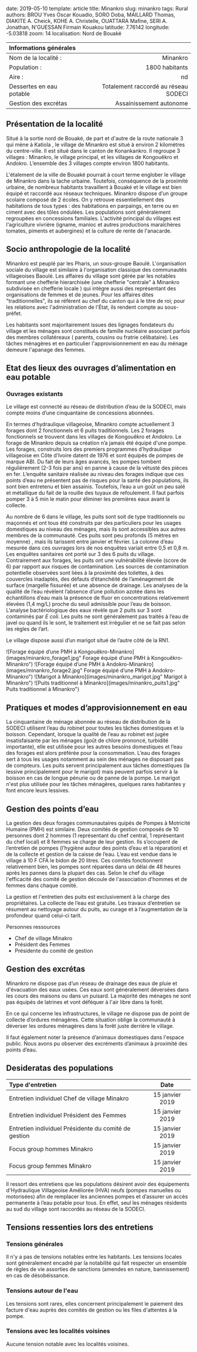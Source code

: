 date: 2019-05-10
template: article
title: Minankro
slug: minankro
tags: Rural
authors: BROU Yves Oscar Kouadio, SORO Doba, MAILLARD Thomas, DIAKITE A. Cheick, KOHE A. Christelle, OUATTARA Mafine, SERI A. Jonathan, N'GUESSAN Firmain Kouakou
latitude: 7.76142
longitude: -5.03818
zoom: 14
localisation: Nord de Bouaké


|Informations générales||
|:--|--:|
| Nom de la localité : | Minankro | 
| Population : | 1800 habitants | 
| Aire : | nd | 
| Dessertes en eau potable | Totalement raccordé au réseau SODECI | 
| Gestion des excrétas | Assainissement autonome | 


## Présentation de la localité
Situé à la sortie nord de Bouaké, de part et d'autre de la route nationale 3 qui mène à Katiola , le village de Minankro est situé à environ 2 kilomètres du centre-ville. Il est situé dans le canton de Konankankro. Il regroupe 3 villages :  Minankro, le village principal, et les villages de Kongouêkro et Andokro. L’ensemble des 3 villages compte environ 1800 habitants.


L'étalement de la ville de Bouaké pourrait à court terme englober le village de Minankro dans la tache urbaine. Toutefois, conséquence de la proximité urbaine, de nombreux habitants travaillent à Bouaké et le village est bien équipé et raccordé aux réseaux techniques. Minankro dispose d’un groupe scolaire composé de 2 écoles. On y retrouve essentiellement des habitations de tous types : des habitations en parpaings, en terre ou en ciment avec des tôles ondulées. Les populations sont généralement regroupées en concessions familiales. L'activité principal du villages est l'agriculture vivrière (igname, manioc et autres productions maraîchères tomates, piments et aubergines) et la culture de rente de l'anacarde.

## Socio anthropologie de la localité 


Minankro est peuplé par les Pharis, un sous-groupe Baoulé. L'organisation sociale du village est similaire à l'organisation classique des communautés villageoises Baoulé. Les affaires du village sont gérée par les notables formant une chefferie hierarchisée (une chefferie "centrale" à Minankro subdivisée en chefferie locale ) qui intègre aussi des représentant des organisations de femmes et de jeunes. Pour les affaires dites "traditionnelles", ils se réfèrent au chef du canton qui à le titre de roi; pour les relations avec l'administration de l'État, ils rendent compte au sous-préfet.


 Les habitants sont majoritairement issues des lignages fondateurs du village et les ménages sont constitués de famille nucléaire associant parfois des membres collatéreaux ( parents, cousins ou fratrie célibataire). Les tâches ménagères et en particulier l'approvisionnement en eau du ménage demeure l'apanage des femmes.


## Etat des lieux des ouvrages d’alimentation en eau potable

### Ouvrages existants
Le village est connecté au réseau de distribution d’eau de la SODECI, mais compte moins d’une cinquantaine de concessions abonnées. 

En termes d’hydraulique villageoise, Minankro compte actuellement 3 forages dont 2 fonctionnels et 6 puits traditionnels. 
Les 2 forages fonctionnels se trouvent dans les villages de Kongouêkro et Andokro. Le forage de Minankro depuis sa création n’a jamais été équipé d'une pompe. Les forages, construits lors des premiers programmes d’hydraulique villageoise en Côte d’Ivoire datent de 1976 et sont équipés de pompes de marque ABI. Du fait de leurs âges avancés, les pompes tombent régulièrement (2-3 fois par ans) en panne à cause de la vétusté des pièces en fer.  L’enquête sanitaire réalisée au niveau des forages indique que ces points d’eau ne présentent pas de risques pour la santé des populations, ils sont bien entretenu et bien assainis. Toutefois, l’eau a un goût un peu salé et métallique du fait de la rouille des tuyaux de refoulement. Il faut parfois pomper 3 à 5 min le matin pour éliminer les premières eaux avant la collecte.


Au nombre de 6 dans le village, les puits sont soit de type traditionnels ou maçonnés et ont tous été construits par des particuliers pour les usages domestiques au niveau des ménages, mais ils sont accessibles aux autres membres de la communauté. Ces puits sont peu profonds (5 mètres en moyenne) , mais ils tarissent entre janvier et février. La colonne d’eau mesurée dans ces ouvrages lors de nos enquêtes variait entre 0,5 et 0,8 m. Les enquêtes sanitaires ont porté sur 3 des 6 puits du village. Contrairement aux forages, les puits ont une vulnérabilité élevée (score de 6) par rapport aux risques de contamination. Les sources de contamination potentielle observées sont liées à la proximité des toilettes, à des couvercles inadaptés, des défauts d’étanchéité de l’aménagement de surface (margelle fissurée) et une absence de drainage. Les analyses de la qualité de l’eau révèlent l’absence d’une pollution azotée dans les échantillons d’eau mais la présence de fluor en concentrations relativement élevées (1,4 mg/L) proche du seuil admissible pour l’eau de boisson. L’analyse bactériologique des eaux révèle que 2 puits sur 3 sont contaminés par *E coli*. Les puits ne sont généralement pas traités à l’eau de javel ou quand ils le sont, le traitement est irrégulier et ne se fait pas selon les règles de l’art.


Le village dispose aussi d’un marigot situé de l’autre côté de la RN1.

![Forage équipé d’une PMH à Kongouêkro-Minankro](images/minankro_forage1.jpg" Forage équipé d’une PMH à Kongouêkro-Minankro")
![Forage équipé d’une PMH à Andokro-Minankro](images/minankro_forage2.jpg" Forage équipé d’une PMH à Andokro-Minankro")
![Marigot à Minankro](images/minankro_marigot.jpg" Marigot à Minankro")
![Puits traditionnel à Minankro](images/minankro_puits1.jpg" Puits traditionnel à Minankro")


## Pratiques et modes d’approvisionnement en eau

La cinquantaine de ménage abonnée au réseau de distribution de la SODECI utilisent l’eau du robinet pour toutes les tâches domestiques et la boisson. Cependant, lorsque la qualité de l’eau au robinet est jugée insatisfaisante par les ménages (goût de chlore prononcé, turbidité importante), elle est utilisée pour les autres besoins domestiques et l’eau des forages est alors préférée pour la consommation.
L’eau des forages sert à tous les usages notamment au sein des ménages ne disposant pas de compteurs.
Les puits servent principalement aux tâches domestiques (la lessive principalement pour le marigot) mais peuvent parfois servir à la boisson en cas de longue pénurie ou de panne de la pompe. Le marigot n'est plus utilisée pour les tâches ménagères, quelques rares habitantes y font encore leurs lessives.


## Gestion des points d’eau
La gestion des deux forages communautaires quipés de  Pompes à Motricité Humaine (PMH) est similaire. Deux comités de gestion composés de 10 personnes dont 2 hommes (1 représentant du chef central, 1 représentant du chef local) et 8 femmes se charge de leur gestion. Ils s’occupent de l’entretien de pompes (l’hygiène autour des points d’eau et la réparation) et de la collecte et gestion de la caisse de l’eau. L’eau est vendue dans le village à 10 F CFA le bidon de 20 litres. Ces comités fonctionnent relativement bien, les pompes sont réparées dans un délai de 48 heures après les pannes dans la plupart des cas. Selon le chef du village l'efficacité des comité de gestion découle de l'association d'hommes et de femmes dans chaque comité.


La gestion et l'entretien des puits est exclusivement à la charge des propriétaires. La collecte de l’eau est gratuite. Les travaux d’entretien se résument au nettoyage autour du puits, au curage et à l’augmentation de la profondeur quand celui-ci tarit.




Personnes ressources


* Chef de village Minakro 
* Président des Femmes 
* Présidente du comité de gestion


## Gestion des excrétas
Minankro ne dispose pas d’un réseau de drainage des eaux de pluie et d'évacuation des eaux usées. Ces eaux sont généralement déversées dans les cours des maisons ou dans un puisard. La majorité des ménages ne sont pas équipés de latrines et vont déféquer à l'air libre dans la forêt. 


En ce qui concerne les infrastructures, le village ne dispose pas de point de collecte d’ordures ménagères. Cette situation oblige la communauté à  déverser les ordures ménagères dans la forêt juste derrière le village. 


 Il faut également noter la présence d’animaux  domestiques dans l'espace public. Nous avons pu observer des excréments d’animaux à proximité des points d’eau.


## Desideratas des populations


| Type d'entretien | Date | 
| :-- | :--: | 
| Entretien individuel Chef de village Minakro|15 janvier 2019| 
| Entretien individuel Président des Femmes|15 janvier 2019| 
| Entretien individuel Présidente du comité de gestion|15 janvier 2019| 
| Focus group hommes Minakro|15 janvier 2019| 
| Focus group femmes Minakro|15 janvier 2019| 


Il ressort des entretiens que les populations désirent avoir des équipements d'Hydraulique Villageoise Améliorée (HVA) neufs (pompes manuelles ou motorisées) afin de remplacer les anciennes pompes et d’assurer un accès permanente à l’eau potable pour tous. En effet, seul les ménages résidents au sud du village sont raccordés au réseau de la SODECI.


## Tensions ressenties lors des entretiens

### Tensions générales
Il n'y a pas de tensions notables entre les habitants. Les tensions locales sont généralement encadré par la notabilité qui fait respecter un ensemble de règles de vie assorties de sanctions (amendes en nature, bannissement) en cas de désobéissance.

### Tensions autour de l'eau
Les tensions sont rares, elles concernent principalement le paiement des facture d'eau auprès des comités de gestion ou les files d'attentes à la pompe.

### Tensions avec les localités voisines
Aucune tension notable avec les localités voisines.
